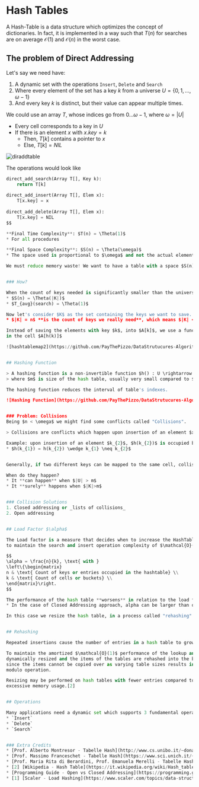 # Hash Tables

A Hash-Table is a data structure which optimizes the concept of dictionaries.
In fact, it is implemented in a way such that $T(n)$ for searches are on average $\mathcal{O}(1)$ and
$\mathcal{O}(n)$ in the worst case.

## The problem of Direct Addressing

Let's say we need have:

1. A dynamic set with the operations `Insert`, `Delete` and `Search`
2. Where every element of the set has a key $k$ from a universe $U = \lbrace 0, 1, \ldots, \omega-1 \rbrace$
3. And every key $k$ is distinct, but their value can appear multiple times.

We could use an array $T$, whose indices go from $0 \ldots \omega-1$, where $\omega =|U|$

* Every cell corresponds to a key in $U$
* If there is an element $x$ with $x.key = k$
  * Then, $T[k]$ contains a pointer to $x$
  * Else, $T[k] = NIL$

![diraddtable](https://github.com/PayThePizzo/DataStrutucures-Algorithms/blob/main/Resources/diraddtable.png?raw=TRUE)

The operations would look like

```python
direct_add_search(Array T[], Key k):
    return T[k]
    
direct_add_insert(Array T[], Elem x):   
    T[x.key] = x
    
direct_add_delete(Array T[], Elem x):
    T[x.key] = NIL
$$

**Final Time Complexity**: $T(n) = \Theta(1)$
* For all procedures 

**Final Space Complexity**: $S(n) = \Theta(\omega)$
* The space used is proportional to $\omega$ and not the actual elements needed

We must reduce memory waste! We want to have a table with a space $S(n) = \Theta(|K|)$


### How?

When the count of keys needed is significantly smaller than the universe $U$, we use hash tables
* $S(n) = \Theta(|K|)$
* $T_{avg}(search) = \Theta(1)$

Now let's consider $K$ as the set containing the keys we want to save.
* $|K| = n$ **is the count of keys we really need**, which means $|K| < |U| \Rightarrow n < \omega$

Instead of saving the elements with key $k$, into $A[k]$, we use a function $h()$ and we save the element
in the cell $A[h(k)]$

![hashtablemap2](https://github.com/PayThePizzo/DataStrutucures-Algorithms/blob/main/Resources/hashtablemap2.png?raw=TRUE)


## Hashing Function 

> A hashing function is a non-invertible function $h() : U \rightarrow \lbrace 0,1, \ldots ,m-1 \rbrace$ 
> where $m$ is size of the hash table, usually very small compared to $|U|$

The hashing function reduces the interval of table's indexes.

![Hashing Function](https://github.com/PayThePizzo/DataStrutucures-Algorithms/blob/main/Resources/hashfun.png?raw=TRUE)


### Problem: Collisions
Being $n < \omega$ we might find some conflicts called "Collisions".

> Collisions are conflicts which happen upon insertion of an element $x$ in a cell that is not empty.

Example: upon insertion of an element $k_{2}$, $h(k_{2})$ is occupied by $k_{1}$.
* $h(k_{1}) = h(k_{2}) \wedge k_{1} \neq k_{2}$


Generally, if two different keys can be mapped to the same cell, collisions are inevitable.

When do they happen?
* It **can happen** when $|U| > m$
* It **surely** happens when $|K|>m$


### Collision Solutions
1. Closed addressing or _lists of collisions_
2. Open addressing


## Load Factor $\alpha$

The Load factor is a measure that decides when to increase the HashTable capacity 
to maintain the search and insert operation complexity of $\mathcal{O}(1)$. [1]

$$
\alpha = \frac{n}{k}, \text{ with }
\left\{\begin{matrix}
n & \text{ Count of keys or entries occupied in the hashtable} \\
k & \text{ Count of cells or buckets} \\
\end{matrix}\right.
$$

The performance of the hash table **worsens** in relation to the load factor **as alpha approaches 1** $\alpha \approx 1$
* In the case of Closed Addressing approach, alpha can be larger than one since we use separate datastructures

In this case we resize the hash table, in a process called "rehashing"


## Rehashing

Repeated insertions cause the number of entries in a hash table to grow, which consequently increases the load factor; 

To maintain the amortized $\mathcal{O}(1)$ performance of the lookup and insertion operations, a hash table is 
dynamically resized and the items of the tables are rehashed into the buckets of the new hash table, 
since the items cannot be copied over as varying table sizes results in different hash value due to 
modulo operation.

Resizing may be performed on hash tables with fewer entries compared to its size to avoid 
excessive memory usage.[2]


## Operations

Many applications need a dynamic set which supports 3 fundamental operations:
* `Insert`
* `Delete` 
* `Search`


### Extra Credits
* [Prof. Alberto Montresor - Tabelle Hash](http://www.cs.unibo.it/~donat/07-hashing.pdf)
* [Prof. Massimo Franceschet - Tabelle Hash](https://www.sci.unich.it/~meo/didattica/courses/asdI/lucidi/hash.pdf)
* [Prof. Maria Rita di Berardini, Prof. Emanuela Merelli - Tabelle Hash](https://computerscience.unicam.it/merelli/algoritmi06/%5B04%5DTabelleHash.pdf)
* [2] [Wikipedia - Hash Table](https://it.wikipedia.org/wiki/Hash_table)
* [Programming Guide - Open vs Closed Addressing](https://programming.guide/hash-tables-open-vs-closed-addressing.html)
* [1] [Scaler - Load Hashing](https://www.scaler.com/topics/data-structures/load-factor-and-rehashing/)

